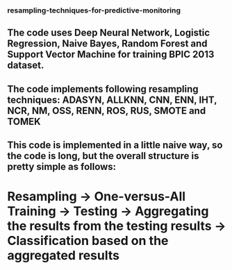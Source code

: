 ### resampling-techniques-for-predictive-monitoring

## The code uses Deep Neural Network, Logistic Regression, Naive Bayes, Random Forest and Support Vector Machine for training BPIC 2013 dataset.
## The code implements following resampling techniques: ADASYN, ALLKNN, CNN, ENN, IHT, NCR, NM, OSS, RENN, ROS, RUS, SMOTE and TOMEK
## This code is implemented in a little naive way, so the code is long, but the overall structure is pretty simple as follows:
# Resampling -> One-versus-All Training -> Testing -> Aggregating the results from the testing results -> Classification based on the aggregated results
